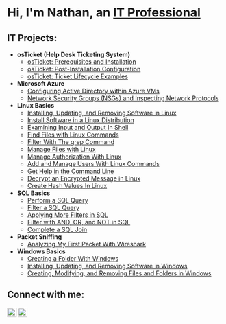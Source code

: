 <h1>Hi, I'm Nathan, an <a href="https://www.linkedin.com/in/nathansom/">IT Professional</a></h1>

<h2>IT Projects:</h2>

- <b>osTicket (Help Desk Ticketing System)</b>
  - [osTicket: Prerequisites and Installation](https://github.com/n8som/osticket-prereqs)
  - [osTicket: Post-Installation Configuration](https://github.com/n8som/post-install-config)
  - [osTicket: Ticket Lifecycle Examples](https://github.com/n8som/ticket-lifecycle)
- <b>Microsoft Azure</b>
  - [Configuring Active Directory within Azure VMs](https://github.com/n8som/configure-ad)
  - [Network Security Groups (NSGs) and Inspecting Network Protocols](https://github.com/n8som/azure-network-protocols)
- <b>Linux Basics</b>
  - [Installing, Updating, and Removing Software in Linux](https://github.com/n8som/Installing-Updating-and-Removing-Software-in-Linux)
  - [Install Software in a Linux Distribution](https://github.com/n8som/Install-Software-in-a-Linux-Distribution)
  - [Examining Input and Output In Shell](https://github.com/n8som/Examining-Input-and-Output-In-Shell)
  - [Find Files with Linux Commands](https://github.com/n8som/Find-Files-With-Linux-Commands)
  - [Filter With The grep Command](https://github.com/n8som/Filter-with-grep)
  - [Manage Files with Linux](https://github.com/n8som/Manage-Files-With-Linux)
  - [Manage Authorization With Linux](https://github.com/n8som/Manage-Authorization-in-Linux)
  - [Add and Manage Users With Linux Commands](https://github.com/n8som/Add-and-Manage-Users-With-Linux-Commands)
  - [Get Help in the Command Line](https://github.com/n8som/Get-Help-in-the-Command-Line)
  - [Decrypt an Encrypted Message in Linux](https://github.com/n8som/Decrypt-an-Encrypted-Message-in-Linux)
  - [Create Hash Values In Linux](https://github.com/n8som/Create-Hash-Values-in-Linux)
- <b>SQL Basics</b>
  - [Perform a SQL Query](https://github.com/n8som/Perform-a-SQL-Query)
  - [Filter a SQL Query](https://github.com/n8som/Filter-a-SQL-Query)
  - [Applying More Filters in SQL](https://github.com/n8som/Applying-More-Filters-in-SQL)
  - [Filter with AND, OR, and NOT in SQL](https://github.com/n8som/Filter-with-AND-OR-and-NOT-in-SQL)
  - [Complete a SQL Join](https://github.com/n8som/Complete-a-SQL-Join)
- <b>Packet Sniffing</b>
  - [Analyzing My First Packet With Wireshark](https://github.com/n8som/Analyzing-My-First-Packet-With-Wireshark)
- <b>Windows Basics</b>
  - [Creating a Folder With Windows](https://github.com/n8som/Creating-a-Folder-With-Windows)
  - [Installing, Updating, and Removing Software in Windows](https://github.com/n8som/Installing-Updating-and-Removing-Software-in-Windows)
  - [Creating, Modifying, and Removing Files and Folders in Windows](https://github.com/n8som/Creating-Modifying-and-Removing-Files-and-Folders-in-Windows/tree/main)
    
<h2>Connect with me:</h2>

[<img align="left" alt="Josh | LinkedIn" width="22px" src="https://cdn.jsdelivr.net/npm/simple-icons@v3/icons/linkedin.svg" />][linkedin]
[<img align="left" alt="Josh | Instagram" width="22px" src="https://cdn.jsdelivr.net/npm/simple-icons@v3/icons/instagram.svg" />][instagram]


[instagram]: https://www.instagram.com/nathansom
[linkedin]: https://www.linkedin.com/in/nathansom/
